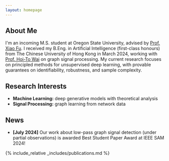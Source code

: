 ```yaml
---
layout: homepage
---
```


## About Me

I'm an incoming M.S. student at Oregon State University, advised by [Prof. Xiao Fu](https://web.engr.oregonstate.edu/~fuxia). I received my B.Eng. in Artificial Intelligence (first-class honours) from The Chinese University of Hong Kong in March 2024, working with [Prof. Hoi-To Wai](https://www1.se.cuhk.edu.hk/~htwai) on graph signal processing. My current research focuses on principled methods for unsupervised deep learning, with provable guarantees on identifiability, robustness, and sample complexity.

## Research Interests

- **Machine Learning:** deep generative models with theoretical analysis
- **Signal Processing:** graph learning from network data

## News

- **[July 2024]** Our work about low-pass graph signal detection (under partial observations) is awarded Best Student Paper Award at IEEE SAM 2024!

{% include_relative _includes/publications.md %}

<!-- {% include_relative _includes/services.md %} -->
